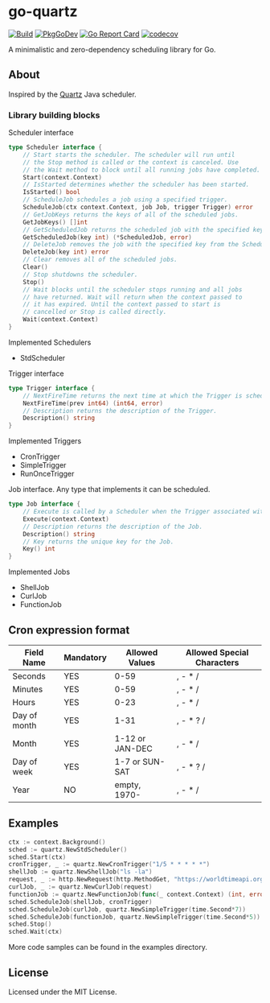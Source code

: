 # go-quartz
[![Build](https://github.com/reugn/go-quartz/actions/workflows/build.yml/badge.svg)](https://github.com/reugn/go-quartz/actions/workflows/build.yml)
[![PkgGoDev](https://pkg.go.dev/badge/github.com/reugn/go-quartz)](https://pkg.go.dev/github.com/reugn/go-quartz)
[![Go Report Card](https://goreportcard.com/badge/github.com/reugn/go-quartz)](https://goreportcard.com/report/github.com/reugn/go-quartz)
[![codecov](https://codecov.io/gh/reugn/go-quartz/branch/master/graph/badge.svg)](https://codecov.io/gh/reugn/go-quartz)

A minimalistic and zero-dependency scheduling library for Go.

## About
Inspired by the [Quartz](https://github.com/quartz-scheduler/quartz) Java scheduler.

### Library building blocks
Scheduler interface
```go
type Scheduler interface {
	// Start starts the scheduler. The scheduler will run until
	// the Stop method is called or the context is canceled. Use
	// the Wait method to block until all running jobs have completed.
	Start(context.Context)
	// IsStarted determines whether the scheduler has been started.
	IsStarted() bool
	// ScheduleJob schedules a job using a specified trigger.
	ScheduleJob(ctx context.Context, job Job, trigger Trigger) error
	// GetJobKeys returns the keys of all of the scheduled jobs.
	GetJobKeys() []int
	// GetScheduledJob returns the scheduled job with the specified key.
	GetScheduledJob(key int) (*ScheduledJob, error)
	// DeleteJob removes the job with the specified key from the Scheduler's execution queue.
	DeleteJob(key int) error
	// Clear removes all of the scheduled jobs.
	Clear()
	// Stop shutdowns the scheduler.
	Stop()
	// Wait blocks until the scheduler stops running and all jobs
	// have returned. Wait will return when the context passed to
	// it has expired. Until the context passed to start is
	// cancelled or Stop is called directly.
	Wait(context.Context)
}
```
Implemented Schedulers
- StdScheduler

Trigger interface
```go
type Trigger interface {
	// NextFireTime returns the next time at which the Trigger is scheduled to fire.
	NextFireTime(prev int64) (int64, error)
	// Description returns the description of the Trigger.
	Description() string
}
```
Implemented Triggers
- CronTrigger
- SimpleTrigger
- RunOnceTrigger

Job interface. Any type that implements it can be scheduled.
```go
type Job interface {
	// Execute is called by a Scheduler when the Trigger associated with this job fires.
	Execute(context.Context)
	// Description returns the description of the Job.
	Description() string
	// Key returns the unique key for the Job.
	Key() int
}
```
Implemented Jobs
- ShellJob
- CurlJob
- FunctionJob

## Cron expression format
| Field Name   | Mandatory | Allowed Values  | Allowed Special Characters |
| ------------ | --------- | --------------- | -------------------------- |
| Seconds      | YES       | 0-59            | , - * /                    |
| Minutes      | YES       | 0-59            | , - * /                    |
| Hours        | YES       | 0-23            | , - * /                    |
| Day of month | YES       | 1-31            | , - * ? /                  |
| Month        | YES       | 1-12 or JAN-DEC | , - * /                    |
| Day of week  | YES       | 1-7 or SUN-SAT  | , - * ? /                  |
| Year         | NO        | empty, 1970-    | , - * /                    |

## Examples
```go
ctx := context.Background()
sched := quartz.NewStdScheduler()
sched.Start(ctx)
cronTrigger, _ := quartz.NewCronTrigger("1/5 * * * * *")
shellJob := quartz.NewShellJob("ls -la")
request, _ := http.NewRequest(http.MethodGet, "https://worldtimeapi.org/api/timezone/utc", nil)
curlJob, _ := quartz.NewCurlJob(request)
functionJob := quartz.NewFunctionJob(func(_ context.Context) (int, error) { return 42, nil })
sched.ScheduleJob(shellJob, cronTrigger)
sched.ScheduleJob(curlJob, quartz.NewSimpleTrigger(time.Second*7))
sched.ScheduleJob(functionJob, quartz.NewSimpleTrigger(time.Second*5))
sched.Stop()
sched.Wait(ctx)
```
More code samples can be found in the examples directory.

## License
Licensed under the MIT License.
